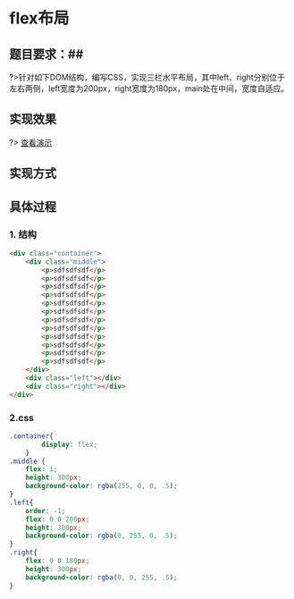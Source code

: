 # flex布局


## 题目要求：##

?>针对如下DOM结构，编写CSS，实现三栏水平布局，其中left、right分别位于左右两侧，left宽度为200px，right宽度为180px，main处在中间，宽度自适应。

## 实现效果 ##

?> <a class="btn btn-success" href="https://vanessamf.github.io/demos/layout/index6.html" role="button" target="_blank">
查看演示
</a>

## 实现方式 ##

## 具体过程 ##
### <span id="item_1" class="inline-toc">1.</span> 结构 ###
```html
<div class="container">
    <div class="middle">
        <p>sdfsdfsdf</p>
        <p>sdfsdfsdf</p>
        <p>sdfsdfsdf</p>
        <p>sdfsdfsdf</p>
        <p>sdfsdfsdf</p>
        <p>sdfsdfsdf</p>
        <p>sdfsdfsdf</p>
        <p>sdfsdfsdf</p>
        <p>sdfsdfsdf</p>
        <p>sdfsdfsdf</p>
        <p>sdfsdfsdf</p>
        <p>sdfsdfsdf</p>
    </div>
    <div class="left"></div>
    <div class="right"></div>
</div>
```
### <span id="item_1" class="inline-toc">2.</span>css  ###
```css
.container{
        display: flex;
    }
.middle {
    flex: 1;
    height: 300px;
    background-color: rgba(255, 0, 0, .5);
}
.left{
    order: -1;
    flex: 0 0 200px;
    height: 300px;
    background-color: rgba(0, 255, 0, .5);
}
.right{
    flex: 0 0 180px;
    height: 300px;
    background-color: rgba(0, 0, 255, .5);
}
```

